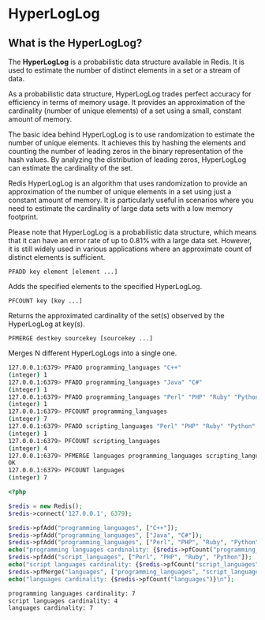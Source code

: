# HyperLogLog

## What is the HyperLogLog?

The **HyperLogLog** is a probabilistic data structure available in Redis. It is used to estimate the number of distinct elements in a set or a stream of data.

As a probabilistic data structure, HyperLogLog trades perfect accuracy for efficiency in terms of memory usage. It provides an approximation of the cardinality (number of unique elements) of a set using a small, constant amount of memory.

The basic idea behind HyperLogLog is to use randomization to estimate the number of unique elements. It achieves this by hashing the elements and counting the number of leading zeros in the binary representation of the hash values. By analyzing the distribution of leading zeros, HyperLogLog can estimate the cardinality of the set.

Redis HyperLogLog is an algorithm that uses randomization to provide an approximation of the number of unique elements in a set using just a constant amount of memory. It is particularly useful in scenarios where you need to estimate the cardinality of large data sets with a low memory footprint.

Please note that HyperLogLog is a probabilistic data structure, which means that it can have an error rate of up to 0.81% with a large data set. However, it is still widely used in various applications where an approximate count of distinct elements is sufficient.

`PFADD key element [element ...]`

Adds the specified elements to the specified HyperLogLog.

`PFCOUNT key [key ...]`

Returns the approximated cardinality of the set(s) observed by the HyperLogLog at key(s).

`PFMERGE destkey sourcekey [sourcekey ...]`

Merges N different HyperLogLogs into a single one.

```bash
127.0.0.1:6379> PFADD programming_languages "C++"
(integer) 1
127.0.0.1:6379> PFADD programming_languages "Java" "C#"
(integer) 1
127.0.0.1:6379> PFADD programming_languages "Perl" "PHP" "Ruby" "Python"
(integer) 1
127.0.0.1:6379> PFCOUNT programming_languages
(integer) 7
127.0.0.1:6379> PFADD scripting_languages "Perl" "PHP" "Ruby" "Python"
(integer) 1
127.0.0.1:6379> PFCOUNT scripting_languages
(integer) 4
127.0.0.1:6379> PFMERGE languages programming_languages scripting_languages
OK
127.0.0.1:6379> PFCOUNT languages
(integer) 7
```

```php
<?php

$redis = new Redis();
$redis->connect('127.0.0.1', 6379);

$redis->pfAdd("programming_languages", ["C++"]);
$redis->pfAdd("programming_languages", ["Java", "C#"]);
$redis->pfAdd("programming_languages", ["Perl", "PHP", "Ruby", "Python"]);
echo("programming languages cardinality: {$redis->pfCount("programming_languages")}\n");
$redis->pfAdd("script_languages", ["Perl", "PHP", "Ruby", "Python"]);
echo("script languages cardinality: {$redis->pfCount("script_languages")}\n");
$redis->pfMerge("languages", ["programming_languages", "script_languages"]);
echo("languages cardinality: {$redis->pfCount("languages")}\n");
```

```bash
programming languages cardinality: 7
script languages cardinality: 4
languages cardinality: 7
```
